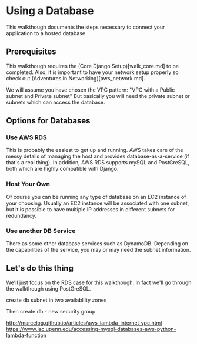 # Using a Database

This walkthough documents the steps necessary to connect your application to a hosted database.

## Prerequisites

This walkthough requires the (Core Django Setup)[walk_core.md] to be completed.  Also, it is important 
to have your network setup properly so check out (Adventures in Networking)[aws_network.md].  

We will assume you have chosen the VPC pattern: "VPC with a Public subnet and Private subnet"
But basically you will need the private subnet or subnets which can access the database.

## Options for Databases

### Use AWS RDS

This is probably the easiest to get up and running.  AWS takes care of the messy details of managing the host and provides database-as-a-service (if that's a real thing).  In addition, AWS RDS supports mySQL and PostGreSQL, both which are highly compatible with Django.  

### Host Your Own

Of course you can be running any type of database on an EC2 instance of your choosing.  Usually an EC2 instance will be associated with one subnet, but it is possible to have multiple IP addresses in different subnets for redundancy.

### Use another DB Service

There as some other database services such as DynamoDB.  Depending on the capabilities of the service, you may or may need the subnet information.  

## Let's do this thing

We'll just focus on the RDS case for this walkthough.  In fact we'll go through the walkthough using PostGreSQL.

create db subnet in two availablilty zones

Then create db - new security group




http://marcelog.github.io/articles/aws_lambda_internet_vpc.html
https://www.isc.upenn.edu/accessing-mysql-databases-aws-python-lambda-function